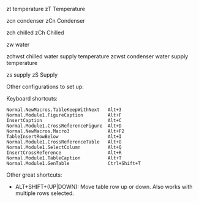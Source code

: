 zt temperature
zT Temperature

zcn condenser
zCn Condenser

zch chilled
zCh Chilled

zw water

zchwst chilled water supply temperature
zcwst condenser water supply temperature

zs supply
zS Supply

Other configurations to set up:

Keyboard shortcuts:

```
Normal.NewMacros.TableKeepWithNext   Alt+3
Normal.Module1.FigureCaption         Alt+F
InsertCaption                        Alt+C
Normal.Module1.CrossReferenceFigure  Alt+D
Normal.NewMacros.Macro3              Alt+F2
TableInsertRowBelow                  Alt+I
Normal.Module1.CrossReferenceTable   Alt+O
Normal.Module1.SelectColumn          Alt+Q
InsertCrossReference                 Alt+R
Normal.Module1.TableCaption          Alt+T
Normal.Module1.GenTable              Ctrl+Shift+T
```

Other great shortcuts:

- ALT+SHIFT+(UP|DOWN): Move table row up or down.
  Also works with multiple rows selected.
